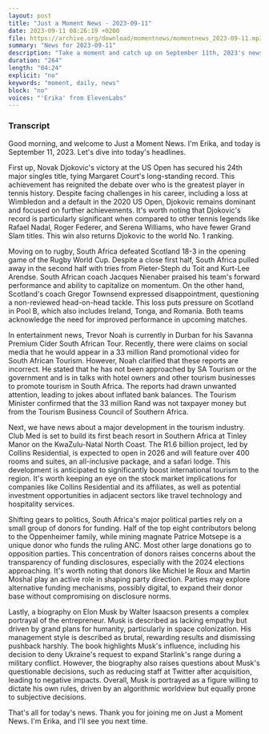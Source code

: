 ```yaml
---
layout: post
title: "Just a Moment News - 2023-09-11"
date: 2023-09-11 08:26:19 +0200
file: https://archive.org/download/momentnews/momentnews_2023-09-11.mp3
summary: "News for 2023-09-11"
description: "Take a moment and catch up on September 11th, 2023's news."
duration: "264"
length: "04:24"
explicit: "no"
keywords: "moment, daily, news"
block: "no"
voices: "'Erika' from ElevenLabs"
---
```


### Transcript

Good morning, and welcome to Just a Moment News. I'm Erika, and today is September 11, 2023. Let's dive into today's headlines.

First up, Novak Djokovic's victory at the US Open has secured his 24th major singles title, tying Margaret Court's long-standing record. This achievement has reignited the debate over who is the greatest player in tennis history. Despite facing challenges in his career, including a loss at Wimbledon and a default in the 2020 US Open, Djokovic remains dominant and focused on further achievements. It's worth noting that Djokovic's record is particularly significant when compared to other tennis legends like Rafael Nadal, Roger Federer, and Serena Williams, who have fewer Grand Slam titles. This win also returns Djokovic to the world No. 1 ranking.

Moving on to rugby, South Africa defeated Scotland 18-3 in the opening game of the Rugby World Cup. Despite a close first half, South Africa pulled away in the second half with tries from Pieter-Steph du Toit and Kurt-Lee Arendse. South African coach Jacques Nienaber praised his team's forward performance and ability to capitalize on momentum. On the other hand, Scotland's coach Gregor Townsend expressed disappointment, questioning a non-reviewed head-on-head tackle. This loss puts pressure on Scotland in Pool B, which also includes Ireland, Tonga, and Romania. Both teams acknowledge the need for improved performance in upcoming matches.

In entertainment news, Trevor Noah is currently in Durban for his Savanna Premium Cider South African Tour. Recently, there were claims on social media that he would appear in a 33 million Rand promotional video for South African Tourism. However, Noah clarified that these reports are incorrect. He stated that he has not been approached by SA Tourism or the government and is in talks with hotel owners and other tourism businesses to promote tourism in South Africa. The reports had drawn unwanted attention, leading to jokes about inflated bank balances. The Tourism Minister confirmed that the 33 million Rand was not taxpayer money but from the Tourism Business Council of Southern Africa.

Next, we have news about a major development in the tourism industry. Club Med is set to build its first beach resort in Southern Africa at Tinley Manor on the KwaZulu-Natal North Coast. The R1.6 billion project, led by Collins Residential, is expected to open in 2026 and will feature over 400 rooms and suites, an all-inclusive package, and a safari lodge. This development is anticipated to significantly boost international tourism to the region. It's worth keeping an eye on the stock market implications for companies like Collins Residential and its affiliates, as well as potential investment opportunities in adjacent sectors like travel technology and hospitality services.

Shifting gears to politics, South Africa's major political parties rely on a small group of donors for funding. Half of the top eight contributors belong to the Oppenheimer family, while mining magnate Patrice Motsepe is a unique donor who funds the ruling ANC. Most other large donations go to opposition parties. This concentration of donors raises concerns about the transparency of funding disclosures, especially with the 2024 elections approaching. It's worth noting that donors like Michiel le Roux and Martin Moshal play an active role in shaping party direction. Parties may explore alternative funding mechanisms, possibly digital, to expand their donor base without compromising on disclosure norms.

Lastly, a biography on Elon Musk by Walter Isaacson presents a complex portrayal of the entrepreneur. Musk is described as lacking empathy but driven by grand plans for humanity, particularly in space colonization. His management style is described as brutal, rewarding results and dismissing pushback harshly. The book highlights Musk's influence, including his decision to deny Ukraine's request to expand Starlink's range during a military conflict. However, the biography also raises questions about Musk's questionable decisions, such as reducing staff at Twitter after acquisition, leading to negative impacts. Overall, Musk is portrayed as a figure willing to dictate his own rules, driven by an algorithmic worldview but equally prone to subjective decisions.

That's all for today's news. Thank you for joining me on Just a Moment News. I'm Erika, and I'll see you next time.
